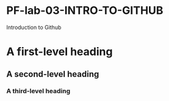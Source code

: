 # PF-lab-03-INTRO-TO-GITHUB
Introduction to Github
# A first-level heading
## A second-level heading
### A third-level heading

